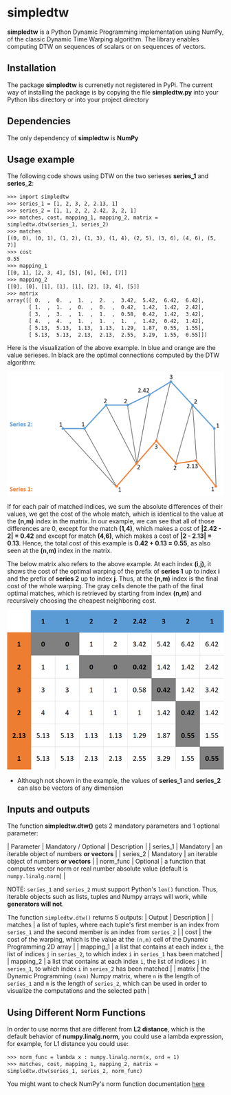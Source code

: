 # simpledtw

**simpledtw** is a Python Dynamic Programming implementation using NumPy, of the classic Dynamic Time Warping algorithm. The library enables computing DTW on sequences of scalars or on sequences of vectors.

## Installation
The package **simpledtw** is currenetly not registered in PyPi.
The current way of installing the package is by copying the file **simpledtw.py** into your Python libs directory or into your project directory

## Dependencies
The only dependency of **simpledtw** is **NumPy**


## Usage example
The following code shows using DTW on the two serieses **series_1** and **series_2**:

```
>>> import simpledtw
>>> series_1 = [1, 2, 3, 2, 2.13, 1]
>>> series_2 = [1, 1, 2, 2, 2.42, 3, 2, 1]
>>> matches, cost, mapping_1, mapping_2, matrix = simpledtw.dtw(series_1, series_2)
>>> matches
[(0, 0), (0, 1), (1, 2), (1, 3), (1, 4), (2, 5), (3, 6), (4, 6), (5, 7)]
>>> cost
0.55
>>> mapping_1
[[0, 1], [2, 3, 4], [5], [6], [6], [7]]
>>> mapping_2
[[0], [0], [1], [1], [1], [2], [3, 4], [5]]
>>> matrix
array([[ 0.  ,  0.  ,  1.  ,  2.  ,  3.42,  5.42,  6.42,  6.42],
       [ 1.  ,  1.  ,  0.  ,  0.  ,  0.42,  1.42,  1.42,  2.42],
       [ 3.  ,  3.  ,  1.  ,  1.  ,  0.58,  0.42,  1.42,  3.42],
       [ 4.  ,  4.  ,  1.  ,  1.  ,  1.  ,  1.42,  0.42,  1.42],
       [ 5.13,  5.13,  1.13,  1.13,  1.29,  1.87,  0.55,  1.55],
       [ 5.13,  5.13,  2.13,  2.13,  2.55,  3.29,  1.55,  0.55]])
```

Here is the visualization of the above example. In blue and orange are the value serieses. In black are the optimal connections computed by the DTW algorithm:


![DTW Visualization](/dtw_vis.png)

If for each pair of matched indices, we sum the absolute differences of their values, we get the cost of the whole match, which is identical to the value at the **(n,m)** index in the matrix. In our example, we can see that all of those differences are 0, except for the match **(1,4)**, which makes a cost of **|2.42 - 2| = 0.42** and except for match **(4,6)**, which makes a cost of **|2 - 2.13| = 0.13**. Hence, the total cost of this example is **0.42 + 0.13 = 0.55**, as also seen at the **(n,m)** index in the matrix.


The below matrix also refers to the above example. At each index **(i,j)**, it shows the cost of the optimal warping of the prefix of **series 1** up to index **i** and the prefix of **series 2** up to index **j**. Thus, at the **(n,m)** index is the final cost of the whole warping. The gray cells denote the path of the final optimal matches, which is retrieved by starting from index **(n,m)** and recursively choosing the cheapest neighboring cost.

![DTW Matrix](/dtw_vis_table.png)

* Although not shown in the example, the values of **series_1** and **series_2** can also be vectors of any dimension

## Inputs and outputs
The function **simpledtw.dtw()** gets 2 mandatory parameters and 1 optional parameter:

| Parameter | Mandatory / Optional | Description |
| series_1 | Mandatory | an iterable object of numbers **or vectors** |
| series_2 | Mandatory | an iterable object of numbers **or vectors** |
| norm_func | Optional | a function that computes vector norm or real number absolute value (default is `numpy.linalg.norm`) |

NOTE: `series_1` and `series_2` must support Python's `len()` function. Thus, iterable objects such as lists, tuples and Numpy arrays will work, while **generators will not**.


The function `simpledtw.dtw()` returns 5 outputs:
| Output | Description |
| matches | a list of tuples, where each tuple's first member is an index from `series_1` and the second member is an index from `series_2` |
| cost | the cost of the warping, which is the value at the `(n,m)` cell of the Dynamic Programming 2D array |
| mapping_1 | a list that contains at each index `i`, the list of indices `j` in `series_2`, to which index `i` in `series_1` has been matched |
| mapping_2 | a list that contains at each index `i`, the list of indices `j` in `series_1`, to which index `i` in `series_2` has been matched |
| matrix | the Dynamic Programming `(nxm)` Numpy matrix, where `n` is the length of `series_1` and `m` is the length of `series_2`, which can be used in order to visualize the computations and the selected path |

## Using Different Norm Functions
In order to use norms that are different from **L2 distance**, which is the default behavior of  **numpy.linalg.norm**, you could use a lambda expression, for example, for L1 distance you could use:
```
>>> norm_func = lambda x : numpy.linalg.norm(x, ord = 1)
>>> matches, cost, mapping_1, mapping_2, matrix = simpledtw.dtw(series_1, series_2, norm_func)
```

You might want to check NumPy's norm function documentation [here](https://docs.scipy.org/doc/numpy/reference/generated/numpy.linalg.norm.html)


